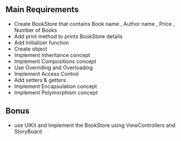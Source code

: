 ## Main Requirements 
- Create BookStore that contains Book name , Author name , Price , Number of Books
- Add print method to prints BookStore details
- Add Initializer function 
- Create object 
- Implement Inheritance concept
- Implement Compositions concept
- Use Overriding and Overloading
- Implement Access Control
- Add setters & getters
- Implement Encapsulation concept
- Implement Polymorphism concept
## Bonus
- use UIKit and Implement the BookStore using ViewControllers and StoryBoard
